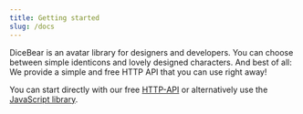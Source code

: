 ```yaml
---
title: Getting started
slug: /docs
---
```


DiceBear is an avatar library for designers and developers. You can choose between simple identicons and lovely designed
characters. And best of all: We provide a simple and free HTTP API that you can use right away!

You can start directly with our free [HTTP-API](/docs/http-api) or alternatively use the
[JavaScript library](/docs/installation).

